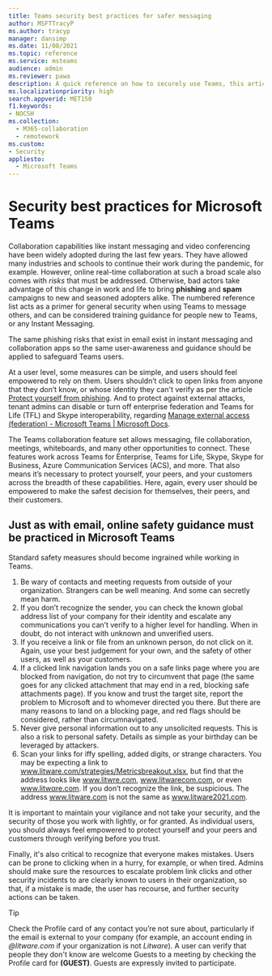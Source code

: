 ```yaml
---
title: Teams security best practices for safer messaging
author: MSFTTracyP
ms.author: tracyp
manager: dansimp
ms.date: 11/08/2021
ms.topic: reference
ms.service: msteams
audience: admin
ms.reviewer: pawa
description: A quick reference on how to securely use Teams, this article acts as a primer on general security best practices and tips for training users on safe messaging.
ms.localizationpriority: high
search.appverid: MET150
f1.keywords:
- NOCSH
ms.collection: 
  - M365-collaboration
  - remotework
ms.custom: 
- Security
appliesto: 
  - Microsoft Teams
---
```

# Security best practices for Microsoft Teams

Collaboration capabilities like instant messaging and video conferencing have been widely adopted during the last few years. They have allowed many industries and schools to continue their work during the pandemic, for example. However, online real-time collaboration at such a broad scale also comes with *risks* that must be addressed. Otherwise, bad actors take advantage of this change in work and life to bring **phishing** and **spam** campaigns to new and seasoned adopters alike. The numbered reference list acts as a primer for general security when using Teams to message others, and can be considered training guidance for people new to Teams, or any Instant Messaging.

The same phishing risks that exist in email exist in instant messaging and collaboration apps so the same user-awareness and guidance should be applied to safeguard Teams users.

At a user level, some measures can be simple, and users should feel empowered to rely on them. Users shouldn’t click to open links from anyone that they don’t know, or whose identity they can't verify as per the article [Protect yourself from phishing](https://support.microsoft.com/en-us/windows/protect-yourself-from-phishing-0c7ea947-ba98-3bd9-7184-430e1f860a44). And to protect against external attacks, tenant admins can disable or turn off enterprise federation and Teams for Life (TFL) and Skype interoperability, regarding [Manage external access (federation) - Microsoft Teams | Microsoft Docs](/microsoftteams/manage-external-access).

The Teams collaboration feature set allows messaging, file collaboration, meetings, whiteboards, and many other opportunities to connect. These features work across Teams for Enterprise, Teams for Life, Skype, Skype for Business, Azure Communication Services (ACS), and more. That also means it’s necessary to protect yourself, your peers, and your customers across the breadth of these capabilities. Here, again, every user should be empowered to make the safest decision for themselves, their peers, and their customers.

## Just as with email, online safety guidance must be practiced in Microsoft Teams

Standard safety measures should become ingrained while working in Teams.

1. Be wary of contacts and meeting requests from outside of your organization. Strangers can be well meaning. And some can secretly mean harm.
2. If you don’t recognize the sender, you can check the known global address list of your company for their identity and escalate any communications you can’t verify to a higher level for handling. When in doubt, do not interact with unknown and unverified users.
3. If you receive a link or file from an unknown person, do not click on it. Again, use your best judgement for your own, and the safety of other users, as well as your customers.
4. If a clicked link navigation lands you on a safe links page where you are blocked from navigation, do not try to circumvent that page (the same goes for any clicked attachment that may end in a red, blocking safe attachments page). If you know and trust the target site, report the problem to Microsoft and to whomever directed you there. But there are many reasons to land on a blocking page, and red flags should be considered, rather than circumnavigated.
5. Never give personal information out to any unsolicited requests. This is also a risk to personal safety. Details as simple as your birthday can be leveraged by attackers.
6. Scan your links for iffy spelling, added digits, or strange characters. You may be expecting a link to www.litware.com/strategies/Metricsbreakout.xlsx, but find that the address looks like www.litwre.com, www.litwarecom.com, or even www.litwαre.com. If you don’t recognize the link, be suspicious. The address www.litware.com is not the same as www.litware2021.com.

It is important to maintain your vigilance and not take your security, and the security of those you work with lightly, or for granted. As individual users, you should always feel empowered to protect yourself and your peers and customers through verifying before you trust.

Finally, it's also critical to recognize that everyone makes mistakes. Users can be prone to clicking when in a hurry, for example, or when tired. Admins should make sure the resources to escalate problem link clicks and other security incidents to are clearly known to users in their organization, so that, if a mistake is made, the user has recourse, and further security actions can be taken.

> [!TIP]
> Check the Profile card of any contact you’re not sure about, particularly if the email is external to your company (for example, an account ending in *@litware.com* if your organization is not *Litware*). A user can verify that people they don't know are welcome Guests to a meeting by checking the Profile card for **(GUEST)**. Guests are expressly invited to participate.
